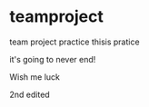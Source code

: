 # teamproject
team project practice
thisis pratice 

it's going to never end!

Wish me luck

2nd edited
